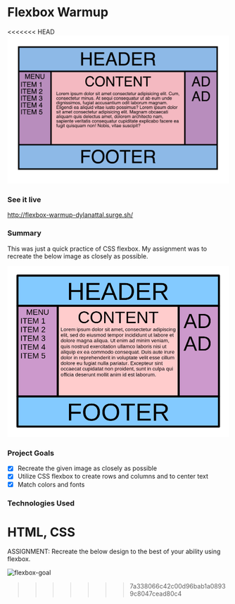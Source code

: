 # Flexbox Warmup

<<<<<<< HEAD
<img src="public/flexbox-warmup.png">

### See it live

http://flexbox-warmup-dylanattal.surge.sh/

### Summary

This was just a quick practice of CSS flexbox. My assignment was to recreate the below image as closely as possible.

<img src="public/flexbox-goal.png">

### Project Goals

- [x] Recreate the given image as closely as possible
- [x] Utilize CSS flexbox to create rows and columns and to center text
- [x] Match colors and fonts

### Technologies Used

HTML, CSS
=======
ASSIGNMENT: Recreate the below design to the best of your ability using flexbox.



![flexbox-goal](https://user-images.githubusercontent.com/41970259/47512383-17023400-d84a-11e8-841a-ae08a59b56cc.png)
>>>>>>> 7a338066c42c00d96bab1a08939c8047cead80c4
